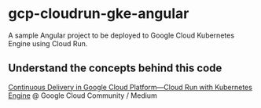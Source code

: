 # gcp-cloudrun-gke-angular

A sample Angular project to be deployed to Google Cloud Kubernetes Engine using Cloud Run.

## Understand the concepts behind this code

[Continuous Delivery in Google Cloud Platform—Cloud Run with Kubernetes Engine](https://medium.com/google-cloud/continuous-delivery-in-google-cloud-platform-cloud-run-with-kubernetes-engine-49b73577ef0f) @ Google Cloud Community / Medium
